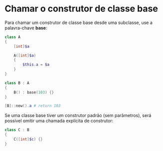 # Chamar o construtor de classe base

Para chamar um construtor de classe base desde uma subclasse, use a palavra-chave **base**:

```PowerShell
class A 
{
    [int]$a

    A([int]$a)
    {
        $this.a = $a
    }
}

class B : A
{
    B() : base(103) {}
}

[B]::new().a # return 103
```

Se uma classe base tiver um construtor padrão (sem parâmetros), será possível omitir uma chamada explícita de construtor:

```PowerShell
class C : B
{
    C([int]$c) {}
}
```

<!--HONumber=Jun16_HO4-->


